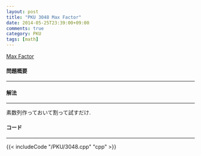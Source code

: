 ```yaml
---
layout: post
title: "PKU 3048 Max Factor"
date: 2014-05-25T23:39:00+09:00
comments: true
category: PKU
tags: [math]
---
```


[Max Factor](http://poj.org/problem?id=3048)

#### 問題概要

****

#### 解法

****

素数列作っておいて割って試すだけ.  

#### コード

****

{{< includeCode "/PKU/3048.cpp" "cpp" >}}
